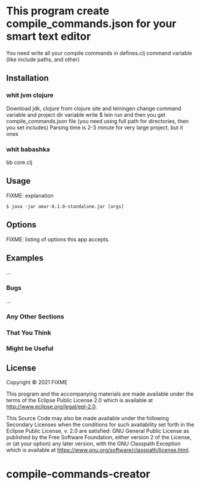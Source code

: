 # This program create compile_commands.json for your smart text editor 

You need write all your compile commands in defines.clj command variable (like include paths, and other)

## Installation

### whit jvm clojure
Download jdk, clojure from clojure site and leiningen
change command variable and project dir variable
write 
$ lein run 
and then you get compile_commands.json file 
(you need using full path for directories, then you set includes)
Parsing time is 2-3 minute for very large project, but it ones
### whit babashka
bb core.clj
## Usage

FIXME: explanation

    $ java -jar omar-0.1.0-standalone.jar [args]

## Options

FIXME: listing of options this app accepts.

## Examples

...

### Bugs

...

### Any Other Sections
### That You Think
### Might be Useful

## License

Copyright © 2021 FIXME

This program and the accompanying materials are made available under the
terms of the Eclipse Public License 2.0 which is available at
http://www.eclipse.org/legal/epl-2.0.

This Source Code may also be made available under the following Secondary
Licenses when the conditions for such availability set forth in the Eclipse
Public License, v. 2.0 are satisfied: GNU General Public License as published by
the Free Software Foundation, either version 2 of the License, or (at your
option) any later version, with the GNU Classpath Exception which is available
at https://www.gnu.org/software/classpath/license.html.
# compile-commands-creator
